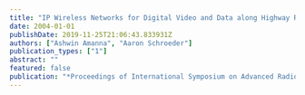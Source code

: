 ```yaml
---
title: "IP Wireless Networks for Digital Video and Data along Highway Right Of Way"
date: 2004-01-01
publishDate: 2019-11-25T21:06:43.833931Z
authors: ["Ashwin Amanna", "Aaron Schroeder"]
publication_types: ["1"]
abstract: ""
featured: false
publication: "*Proceedings of International Symposium on Advanced Radio Technologies*"
---
```


